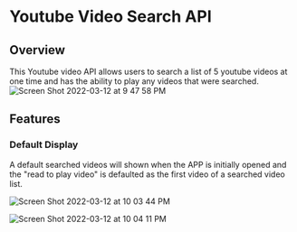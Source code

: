 # Youtube Video Search API

## Overview
This Youtube video API allows users to search a list of 5 youtube videos at one time and has the ability to play any videos that were searched.
![Screen Shot 2022-03-12 at 9 47 58 PM](https://user-images.githubusercontent.com/84875731/158046903-3a9f42d9-27d9-42a6-b313-9eb3f9ed0ec4.png)

## Features

### Default Display
A default searched videos will shown when the APP is initially opened and the "read to play video" is defaulted as the first video of a searched video list.

![Screen Shot 2022-03-12 at 10 03 44 PM](https://user-images.githubusercontent.com/84875731/158047240-3a97654c-f73a-49d5-ad4e-ac622f5c453b.png)

![Screen Shot 2022-03-12 at 10 04 11 PM](https://user-images.githubusercontent.com/84875731/158047251-86323d00-a84b-4088-ba2b-d0a5ddc67962.png)


### 
